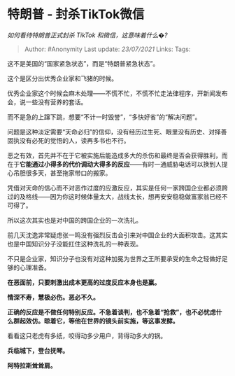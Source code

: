 # 特朗普 - 封杀TikTok微信
*如何看待特朗普正式封杀 TikTok 和微信，这意味着什么�?*

> Author: #Anonymity
> Last update: *23/07/2021*
> Links:
> Tags:

这不是美国的“国家紧急状态”，而是“特朗普紧急状态”。

这个是区分出优秀企业家和飞猪的时候。

优秀企业家这个时候会麻木处理——不慌不忙，不慌不忙走法律程序，开新闻发布会，说一些没有营养的套话。

而不是急的上蹿下跳，想要“不计一时毁誉”，“多快好省”的“解决问题”。

问题是这种淡定需要“天命必归”的信仰，没有经历过生死、眼里没有历史、对择善固执没有必死的觉悟的人，读再多书也不行。

恶之有效，首先并不在于它被实施后能造成多大的杀伤和最终是否会获得胜利，而在于**它能通过小得多的代价调动大得多的反应**——有时一通威胁电话可以换到人提心吊胆很多天，甚至拖家带口的搬家。

凭借对天命的信心而不对恶作过度的应激反应，其实是任何一家跨国企业都必须跨过的及格线——因为你这时候体量太大，战线太长，想再安安稳稳做富家翁已经不可得了。

所以这次其实也是对中国的跨国企业的一次洗礼。

前几天沈逸非常疑虑张一鸣没有强烈反击会引来对中国企业的大面积攻击。这其实也是中国知识分子没能扛住这种洗礼的一种表现。

不只是企业家，知识分子也没有对这种加冕为世界之王所要承受的生命之轻做好足够的心理准备。

**在恶面前，只要刺激出成本更高的过度反应本身也是赢。**

**情深不寿，慧极必伤。恶必不久。**

**正确的反应是不做任何特别反应。不急着谈判，也不急着“抢救”，也不必忧虑什么群起效仿。晾着它，等他在世界的镜头前实施，等这事发酵。**

看看这只老虎有多纸，咬得动多少用户，背得动多大的锅。

**兵临城下，登台抚琴。**

**阿特拉斯耸耸肩。**


